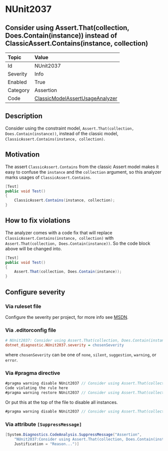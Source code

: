 # NUnit2037

## Consider using Assert.That(collection, Does.Contain(instance)) instead of ClassicAssert.Contains(instance, collection)

| Topic    | Value
| :--      | :--
| Id       | NUnit2037
| Severity | Info
| Enabled  | True
| Category | Assertion
| Code     | [ClassicModelAssertUsageAnalyzer](https://github.com/nunit/nunit.analyzers/blob/4.9.2/src/nunit.analyzers/ClassicModelAssertUsage/ClassicModelAssertUsageAnalyzer.cs)

## Description

Consider using the constraint model, `Assert.That(collection, Does.Contain(instance))`, instead of the classic model,
`ClassicAssert.Contains(instance, collection)`.

## Motivation

The assert `ClassicAssert.Contains` from the classic Assert model makes it easy to confuse the `instance` and the
`collection` argument, so this analyzer marks usages of `ClassicAssert.Contains`.

```csharp
[Test]
public void Test()
{
    ClassicAssert.Contains(instance, collection);
}
```

## How to fix violations

The analyzer comes with a code fix that will replace `ClassicAssert.Contains(instance, collection)` with
`Assert.That(collection, Does.Contain(instance))`. So the code block above will be changed into.

```csharp
[Test]
public void Test()
{
    Assert.That(collection, Does.Contain(instance));
}
```

<!-- start generated config severity -->
## Configure severity

### Via ruleset file

Configure the severity per project, for more info see
[MSDN](https://learn.microsoft.com/en-us/visualstudio/code-quality/using-rule-sets-to-group-code-analysis-rules?view=vs-2022).

### Via .editorconfig file

```ini
# NUnit2037: Consider using Assert.That(collection, Does.Contain(instance)) instead of ClassicAssert.Contains(instance, collection)
dotnet_diagnostic.NUnit2037.severity = chosenSeverity
```

where `chosenSeverity` can be one of `none`, `silent`, `suggestion`, `warning`, or `error`.

### Via #pragma directive

```csharp
#pragma warning disable NUnit2037 // Consider using Assert.That(collection, Does.Contain(instance)) instead of ClassicAssert.Contains(instance, collection)
Code violating the rule here
#pragma warning restore NUnit2037 // Consider using Assert.That(collection, Does.Contain(instance)) instead of ClassicAssert.Contains(instance, collection)
```

Or put this at the top of the file to disable all instances.

```csharp
#pragma warning disable NUnit2037 // Consider using Assert.That(collection, Does.Contain(instance)) instead of ClassicAssert.Contains(instance, collection)
```

### Via attribute `[SuppressMessage]`

```csharp
[System.Diagnostics.CodeAnalysis.SuppressMessage("Assertion",
    "NUnit2037:Consider using Assert.That(collection, Does.Contain(instance)) instead of ClassicAssert.Contains(instance, collection)",
    Justification = "Reason...")]
```
<!-- end generated config severity -->
